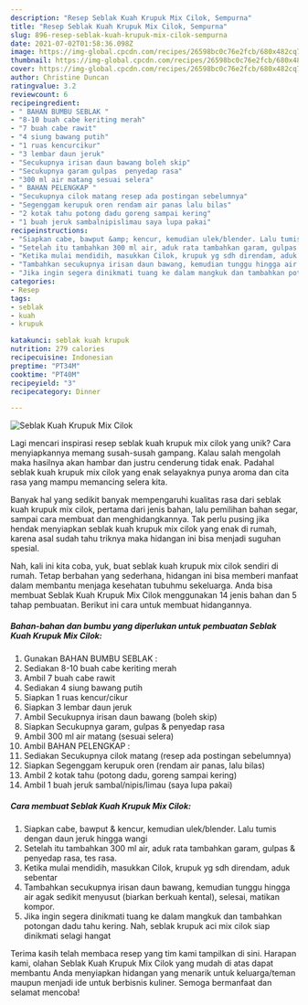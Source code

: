 ```yaml
---
description: "Resep Seblak Kuah Krupuk Mix Cilok, Sempurna"
title: "Resep Seblak Kuah Krupuk Mix Cilok, Sempurna"
slug: 896-resep-seblak-kuah-krupuk-mix-cilok-sempurna
date: 2021-07-02T01:58:36.098Z
image: https://img-global.cpcdn.com/recipes/26598bc0c76e2fcb/680x482cq70/seblak-kuah-krupuk-mix-cilok-foto-resep-utama.jpg
thumbnail: https://img-global.cpcdn.com/recipes/26598bc0c76e2fcb/680x482cq70/seblak-kuah-krupuk-mix-cilok-foto-resep-utama.jpg
cover: https://img-global.cpcdn.com/recipes/26598bc0c76e2fcb/680x482cq70/seblak-kuah-krupuk-mix-cilok-foto-resep-utama.jpg
author: Christine Duncan
ratingvalue: 3.2
reviewcount: 6
recipeingredient:
- " BAHAN BUMBU SEBLAK "
- "8-10 buah cabe keriting merah"
- "7 buah cabe rawit"
- "4 siung bawang putih"
- "1 ruas kencurcikur"
- "3 lembar daun jeruk"
- "Secukupnya irisan daun bawang boleh skip"
- "Secukupnya garam gulpas  penyedap rasa"
- "300 ml air matang sesuai selera"
- " BAHAN PELENGKAP "
- "Secukupnya cilok matang resep ada postingan sebelumnya"
- "Segenggam kerupuk oren rendam air panas lalu bilas"
- "2 kotak tahu potong dadu goreng sampai kering"
- "1 buah jeruk sambalnipislimau saya lupa pakai"
recipeinstructions:
- "Siapkan cabe, bawput &amp; kencur, kemudian ulek/blender. Lalu tumis dengan daun jeruk hingga wangi"
- "Setelah itu tambahkan 300 ml air, aduk rata tambahkan garam, gulpas &amp; penyedap rasa, tes rasa."
- "Ketika mulai mendidih, masukkan Cilok, krupuk yg sdh direndam, aduk sebentar"
- "Tambahkan secukupnya irisan daun bawang, kemudian tunggu hingga air agak sedikit menyusut (biarkan berkuah kental), selesai, matikan kompor."
- "Jika ingin segera dinikmati tuang ke dalam mangkuk dan tambahkan potongan dadu tahu kering. Nah, seblak krupuk aci mix cilok siap dinikmati selagi hangat"
categories:
- Resep
tags:
- seblak
- kuah
- krupuk

katakunci: seblak kuah krupuk 
nutrition: 279 calories
recipecuisine: Indonesian
preptime: "PT34M"
cooktime: "PT40M"
recipeyield: "3"
recipecategory: Dinner

---
```



![Seblak Kuah Krupuk Mix Cilok](https://img-global.cpcdn.com/recipes/26598bc0c76e2fcb/680x482cq70/seblak-kuah-krupuk-mix-cilok-foto-resep-utama.jpg)

Lagi mencari inspirasi resep seblak kuah krupuk mix cilok yang unik? Cara menyiapkannya memang susah-susah gampang. Kalau salah mengolah maka hasilnya akan hambar dan justru cenderung tidak enak. Padahal seblak kuah krupuk mix cilok yang enak selayaknya punya aroma dan cita rasa yang mampu memancing selera kita.

Banyak hal yang sedikit banyak mempengaruhi kualitas rasa dari seblak kuah krupuk mix cilok, pertama dari jenis bahan, lalu pemilihan bahan segar, sampai cara membuat dan menghidangkannya. Tak perlu pusing jika hendak menyiapkan seblak kuah krupuk mix cilok yang enak di rumah, karena asal sudah tahu triknya maka hidangan ini bisa menjadi suguhan spesial.




Nah, kali ini kita coba, yuk, buat seblak kuah krupuk mix cilok sendiri di rumah. Tetap berbahan yang sederhana, hidangan ini bisa memberi manfaat dalam membantu menjaga kesehatan tubuhmu sekeluarga. Anda bisa membuat Seblak Kuah Krupuk Mix Cilok menggunakan 14 jenis bahan dan 5 tahap pembuatan. Berikut ini cara untuk membuat hidangannya.

<!--inarticleads1-->

##### Bahan-bahan dan bumbu yang diperlukan untuk pembuatan Seblak Kuah Krupuk Mix Cilok:

1. Gunakan  BAHAN BUMBU SEBLAK :
1. Sediakan 8-10 buah cabe keriting merah
1. Ambil 7 buah cabe rawit
1. Sediakan 4 siung bawang putih
1. Siapkan 1 ruas kencur/cikur
1. Siapkan 3 lembar daun jeruk
1. Ambil Secukupnya irisan daun bawang (boleh skip)
1. Siapkan Secukupnya garam, gulpas &amp; penyedap rasa
1. Ambil 300 ml air matang (sesuai selera)
1. Ambil  BAHAN PELENGKAP :
1. Sediakan Secukupnya cilok matang (resep ada postingan sebelumnya)
1. Siapkan Segenggam kerupuk oren (rendam air panas, lalu bilas)
1. Ambil 2 kotak tahu (potong dadu, goreng sampai kering)
1. Ambil 1 buah jeruk sambal/nipis/limau (saya lupa pakai)




<!--inarticleads2-->

##### Cara membuat Seblak Kuah Krupuk Mix Cilok:

1. Siapkan cabe, bawput &amp; kencur, kemudian ulek/blender. Lalu tumis dengan daun jeruk hingga wangi
1. Setelah itu tambahkan 300 ml air, aduk rata tambahkan garam, gulpas &amp; penyedap rasa, tes rasa.
1. Ketika mulai mendidih, masukkan Cilok, krupuk yg sdh direndam, aduk sebentar
1. Tambahkan secukupnya irisan daun bawang, kemudian tunggu hingga air agak sedikit menyusut (biarkan berkuah kental), selesai, matikan kompor.
1. Jika ingin segera dinikmati tuang ke dalam mangkuk dan tambahkan potongan dadu tahu kering. Nah, seblak krupuk aci mix cilok siap dinikmati selagi hangat




Terima kasih telah membaca resep yang tim kami tampilkan di sini. Harapan kami, olahan Seblak Kuah Krupuk Mix Cilok yang mudah di atas dapat membantu Anda menyiapkan hidangan yang menarik untuk keluarga/teman maupun menjadi ide untuk berbisnis kuliner. Semoga bermanfaat dan selamat mencoba!
